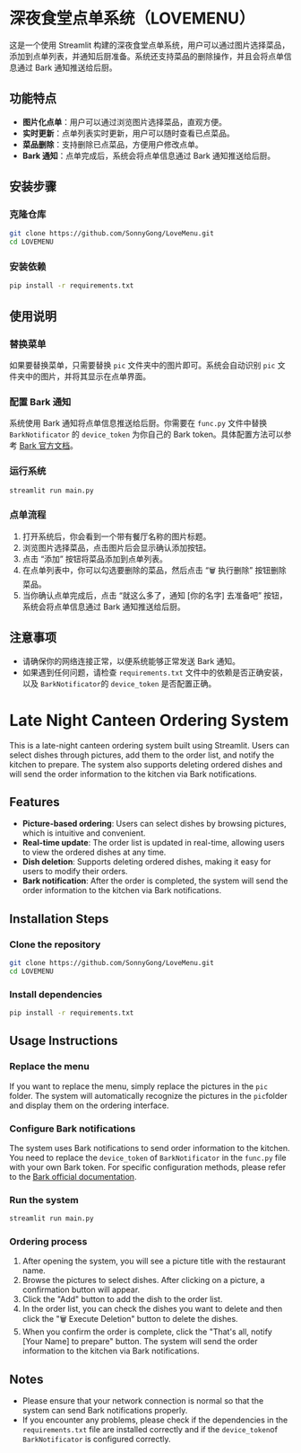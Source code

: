 # 深夜食堂点单系统（LOVEMENU）

这是一个使用 Streamlit 构建的深夜食堂点单系统，用户可以通过图片选择菜品，添加到点单列表，并通知后厨准备。系统还支持菜品的删除操作，并且会将点单信息通过 Bark 通知推送给后厨。

## 功能特点

- **图片化点单**：用户可以通过浏览图片选择菜品，直观方便。
- **实时更新**：点单列表实时更新，用户可以随时查看已点菜品。
- **菜品删除**：支持删除已点菜品，方便用户修改点单。
- **Bark 通知**：点单完成后，系统会将点单信息通过 Bark 通知推送给后厨。

## 安装步骤

### 克隆仓库

```bash
git clone https://github.com/SonnyGong/LoveMenu.git
cd LOVEMENU
```

### 安装依赖

```bash
pip install -r requirements.txt
```

## 使用说明

### 替换菜单

如果要替换菜单，只需要替换 `pic` 文件夹中的图片即可。系统会自动识别 `pic` 文件夹中的图片，并将其显示在点单界面。

### 配置 Bark 通知

系统使用 Bark 通知将点单信息推送给后厨。你需要在 `func.py` 文件中替换 `BarkNotificator` 的 `device_token` 为你自己的 Bark token。具体配置方法可以参考 [Bark 官方文档](https://github.com/Finb/Bark)。

### 运行系统

```bash
streamlit run main.py
```

### 点单流程

1. 打开系统后，你会看到一个带有餐厅名称的图片标题。
2. 浏览图片选择菜品，点击图片后会显示确认添加按钮。
3. 点击 “添加” 按钮将菜品添加到点单列表。
4. 在点单列表中，你可以勾选要删除的菜品，然后点击 “🗑️ 执行删除” 按钮删除菜品。
5. 当你确认点单完成后，点击 “就这么多了，通知 [你的名字] 去准备吧” 按钮，系统会将点单信息通过 Bark 通知推送给后厨。

## 注意事项

- 请确保你的网络连接正常，以便系统能够正常发送 Bark 通知。
- 如果遇到任何问题，请检查 `requirements.txt` 文件中的依赖是否正确安装，以及 `BarkNotificator`的 `device_token` 是否配置正确。

# Late Night Canteen Ordering System

This is a late-night canteen ordering system built using Streamlit. Users can select dishes through pictures, add them to the order list, and notify the kitchen to prepare. The system also supports deleting ordered dishes and will send the order information to the kitchen via Bark notifications.

## Features

- **Picture-based ordering**: Users can select dishes by browsing pictures, which is intuitive and convenient.
- **Real-time update**: The order list is updated in real-time, allowing users to view the ordered dishes at any time.
- **Dish deletion**: Supports deleting ordered dishes, making it easy for users to modify their orders.
- **Bark notification**: After the order is completed, the system will send the order information to the kitchen via Bark notifications.

## Installation Steps

### Clone the repository

```bash
git clone https://github.com/SonnyGong/LoveMenu.git
cd LOVEMENU
```

### Install dependencies

```bash
pip install -r requirements.txt
```

## Usage Instructions

### Replace the menu

If you want to replace the menu, simply replace the pictures in the `pic` folder. The system will automatically recognize the pictures in the `pic`folder and display them on the ordering interface.

### Configure Bark notifications

The system uses Bark notifications to send order information to the kitchen. You need to replace the `device_token` of `BarkNotificator` in the `func.py` file with your own Bark token. For specific configuration methods, please refer to the [Bark official documentation](https://github.com/Finb/Bark).

### Run the system

```bash
streamlit run main.py
```

### Ordering process

1. After opening the system, you will see a picture title with the restaurant name.
2. Browse the pictures to select dishes. After clicking on a picture, a confirmation button will appear.
3. Click the "Add" button to add the dish to the order list.
4. In the order list, you can check the dishes you want to delete and then click the "🗑️ Execute Deletion" button to delete the dishes.
5. When you confirm the order is complete, click the "That's all, notify [Your Name] to prepare" button. The system will send the order information to the kitchen via Bark notifications.

## Notes

- Please ensure that your network connection is normal so that the system can send Bark notifications properly.
- If you encounter any problems, please check if the dependencies in the `requirements.txt` file are installed correctly and if the `device_token`of `BarkNotificator` is configured correctly.
